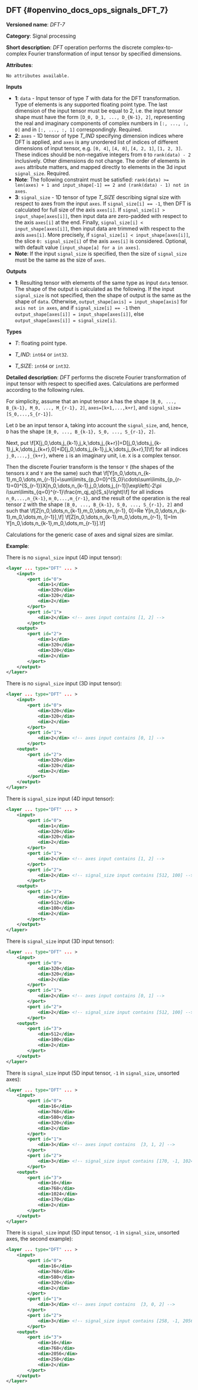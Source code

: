 ## DFT <a name="DFT"></a> {#openvino_docs_ops_signals_DFT_7}

**Versioned name**: *DFT-7*

**Category**: Signal processing

**Short description**: *DFT* operation performs the discrete complex-to-complex Fourier transformation of input tensor by specified dimensions.

**Attributes**:

    No attributes available.

**Inputs**

*   **1**: `data` - Input tensor of type *T* with data for the DFT transformation. Type of elements is any supported floating point type. The last dimension of the input tensor must be equal to 2, i.e. the input tensor shape must have the form `[D_0, D_1, ..., D_{N-1}, 2]`, representing the real and imaginary components of complex numbers in `[:, ..., :, 0]` and in `[:, ..., :, 1]` correspondingly.  Required.
*   **2**: `axes` - 1D tensor of type *T_IND* specifying dimension indices where DFT is applied, and `axes` is any unordered list of indices of different dimensions of input tensor, e.g. `[0, 4]`, `[4, 0]`, `[4, 2, 1]`, `[1, 2, 3]`. These indices should be non-negative integers from `0` to `rank(data) - 2` inclusively.  Other dimensions do not change. The order of elements in `axes` attribute matters, and mapped directly to elements in the 3d input `signal_size`. Required.
*   **Note**: The following constraint must be satisfied: `rank(data) >= len(axes) + 1 and input_shape[-1] == 2 and (rank(data) - 1) not in axes`.
*   **3**: `signal_size` - 1D tensor of type *T_SIZE* describing signal size with respect to axes from the input `axes`. If `signal_size[i] == -1`, then DFT is calculated for full size of the axis `axes[i]`. If `signal_size[i] > input_shape[axes[i]]`, then input data are zero-padded with respect to the axis `axes[i]` at the end. Finally, `signal_size[i] < input_shape[axes[i]]`, then input data are trimmed with respect to the axis `axes[i]`. More precisely, if `signal_size[i] < input_shape[axes[i]]`, the slice `0: signal_size[i]` of the axis `axes[i]` is considered. Optional, with default value `[input_shape[a] for a in axes]`.
*   **Note**: If the input `signal_size` is specified, then the size of `signal_size` must be the same as the size of `axes`.

**Outputs**

*   **1**: Resulting tensor with elements of the same type as input `data` tensor. The shape of the output is calculated as the following. If the input `signal_size` is not specified, then the shape of output is the same as the shape of `data`. Otherwise, `output_shape[axis] = input_shape[axis]` for `axis not in axes`, and if `signal_size[i] == -1` then `output_shape[axes[i]] = input_shape[axes[i]]`, else `output_shape[axes[i]] = signal_size[i]`.

**Types**

* *T*: floating point type.

* *T_IND*: `int64` or `int32`.

* *T_SIZE*: `int64` or `int32`.

**Detailed description**: *DFT* performs the discrete Fourier transformation of input tensor with respect to specified axes. Calculations are performed according to the following rules.

For simplicity, assume that an input tensor `A` has the shape `[B_0, ..., B_{k-1}, M_0, ..., M_{r-1}, 2]`, `axes=[k+1,...,k+r]`, and `signal_size=[S_0,...,S_{r-1}]`.

Let `D` be an input tensor `A`, taking into account the `signal_size`, and, hence, `D` has the shape `[B_0, ..., B_{k-1}, S_0, ..., S_{r-1}, 2]`.

Next, put
\f[X[j_0,\dots,j_{k-1},j_k,\dots,j_{k+r}]=D[j_0,\dots,j_{k-1},j_k,\dots,j_{k+r},0]+iD[j_0,\dots,j_{k-1},j_k,\dots,j_{k+r},1]\f]
for all indices `j_0,...,j_{k+r}`, where `i` is an imaginary unit, i.e. `X` is a complex tensor.

Then the discrete Fourier transform is the tensor `Y` (the shapes of the tensors `X` and `Y` are the same) such that
\f[Y[n_0,\dots,n_{k-1},m_0,\dots,m_{r-1}]=\sum\limits_{p_0=0}^{S_0}\cdots\sum\limits_{p_{r-1}=0}^{S_{r-1}}X[n_0,\dots,n_{k-1},j_0,\dots,j_{r-1}]\exp\left(-2\pi i\sum\limits_{q=0}^{r-1}\frac{m_qj_q}{S_s}\right)\f]
for all indices `n_0,...,n_{k-1}`, `m_0,...,m_{r-1}`, and the result of the operation is the real tensor `Z` with the shape `[B_0, ..., B_{k-1}, S_0, ..., S_{r-1}, 2]` and such that
\f[Z[n_0,\dots,n_{k-1},m_0,\dots,m_{r-1}, 0]=Re Y[n_0,\dots,n_{k-1},m_0,\dots,m_{r-1}],\f]
\f[Z[n_0,\dots,n_{k-1},m_0,\dots,m_{r-1}, 1]=Im Y[n_0,\dots,n_{k-1},m_0,\dots,m_{r-1}].\f]

Calculations for the generic case of axes and signal sizes are similar.

**Example**:

There is no `signal_size` input (4D input tensor):
```xml
<layer ... type="DFT" ... >
    <input>
        <port id="0">
            <dim>1</dim>
            <dim>320</dim>
            <dim>320</dim>
            <dim>2</dim>
        </port>
        <port id="1">
            <dim>2</dim> <!-- axes input contains [1, 2] -->
        </port>
    <output>
        <port id="2">
            <dim>1</dim>
            <dim>320</dim>
            <dim>320</dim>
            <dim>2</dim>
        </port>
    </output>
</layer>
```

There is no `signal_size` input (3D input tensor):
```xml
<layer ... type="DFT" ... >
    <input>
        <port id="0">
            <dim>320</dim>
            <dim>320</dim>
            <dim>2</dim>
        </port>
        <port id="1">
            <dim>2</dim> <!-- axes input contains [0, 1] -->
        </port>
    <output>
        <port id="2">
            <dim>320</dim>
            <dim>320</dim>
            <dim>2</dim>
        </port>
    </output>
</layer>
```


There is `signal_size` input (4D input tensor):
```xml
<layer ... type="DFT" ... >
    <input>
        <port id="0">
            <dim>1</dim>
            <dim>320</dim>
            <dim>320</dim>
            <dim>2</dim>
        </port>
        <port id="1">
            <dim>2</dim> <!-- axes input contains [1, 2] -->
        </port>
        <port id="2">
            <dim>2</dim> <!-- signal_size input contains [512, 100] -->
        </port>
    <output>
        <port id="3">
            <dim>1</dim>
            <dim>512</dim>
            <dim>100</dim>
            <dim>2</dim>
        </port>
    </output>
</layer>
```


There is `signal_size` input (3D input tensor):
```xml
<layer ... type="DFT" ... >
    <input>
        <port id="0">
            <dim>320</dim>
            <dim>320</dim>
            <dim>2</dim>
        </port>
        <port id="1">
            <dim>2</dim> <!-- axes input contains [0, 1] -->
        </port>
        <port id="2">
            <dim>2</dim> <!-- signal_size input contains [512, 100] -->
        </port>
    <output>
        <port id="3">
            <dim>512</dim>
            <dim>100</dim>
            <dim>2</dim>
        </port>
    </output>
</layer>
```


There is `signal_size` input (5D input tensor, `-1` in `signal_size`, unsorted axes):
```xml
<layer ... type="DFT" ... >
    <input>
        <port id="0">
            <dim>16</dim>
            <dim>768</dim>
            <dim>580</dim>
            <dim>320</dim>
            <dim>2</dim>
        </port>
        <port id="1">
            <dim>3</dim> <!-- axes input contains  [3, 1, 2] -->
        </port>
        <port id="2">
            <dim>3</dim> <!-- signal_size input contains [170, -1, 1024] -->
        </port>
    <output>
        <port id="3">
            <dim>16</dim>
            <dim>768</dim>
            <dim>1024</dim>
            <dim>170</dim>
            <dim>2</dim>
        </port>
    </output>
</layer>
```


There is `signal_size` input (5D input tensor, `-1` in `signal_size`, unsorted axes, the second example):
```xml
<layer ... type="DFT" ... >
    <input>
        <port id="0">
            <dim>16</dim>
            <dim>768</dim>
            <dim>580</dim>
            <dim>320</dim>
            <dim>2</dim>
        </port>
        <port id="1">
            <dim>3</dim> <!-- axes input contains  [3, 0, 2] -->
        </port>
        <port id="2">
            <dim>3</dim> <!-- signal_size input contains [258, -1, 2056] -->
        </port>
    <output>
        <port id="3">
            <dim>16</dim>
            <dim>768</dim>
            <dim>2056</dim>
            <dim>258</dim>
            <dim>2</dim>
        </port>
    </output>
</layer>
```
